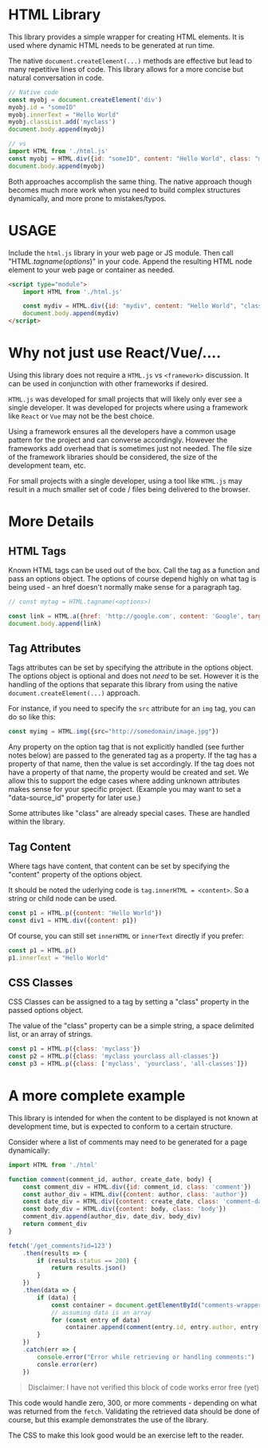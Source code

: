 # HTML Library

This library provides a simple wrapper for creating HTML elements.  It is used where dynamic HTML needs to be generated at run time.

The native `document.createElement(...)` methods are effective but lead to many repetitive lines of code.  This library allows for a more concise but natural conversation in code.

```js
// Native code
const myobj = document.createElement('div')
myobj.id = "someID"
myobj.innerText = "Hello World"
myobj.classList.add('myclass')
document.body.append(myobj)

// vs
import HTML from './html.js'
const myobj = HTML.div({id: "someID", content: "Hello World", class: "myclass"})
document.body.append(myobj)
```

Both approaches accomplish the same thing.  The native approach though becomes much more work when you need to build complex structures dynamically, and more prone to mistakes/typos.

# USAGE

Include the `html.js` library in your web page or JS module.  Then call "HTML.*tagname*(*options*)" in your code.  Append the resulting HTML node element to your web page or container as needed.

```html
<script type="module">
    import HTML from './html.js'

    const mydiv = HTML.div({id: "mydiv", content: "Hello World", "class": "some-class"})
    document.body.append(mydiv)
</script>
```

# Why not just use React/Vue/....

Using this library does not require a `HTML.js` vs `<framework>` discussion.  It can be used in conjunction with other frameworks if desired.  

`HTML.js` was developed for small projects that will likely only ever see a single developer.  It was developed for projects where using a framework like `React` or `Vue` may not be the best choice.  

Using a framework ensures all the developers have a common usage pattern for the project and can converse accordingly.  However the frameworks add overhead that is sometimes just not needed.  The file size of the framework libraries should be considered, the size of the development team, etc.  

For small projects with a single developer, using a tool like `HTML.js` may result in a much smaller set of code / files being delivered to the browser.

# More Details

## HTML Tags

Known HTML tags can be used out of the box.  Call the tag as a function and pass an options object.  The options of course depend highly on what tag is being used - an href doesn't normally make sense for a paragraph tag.

```js
// const mytag = HTML.tagname(<options>)

const link = HTML.a({href: 'http://google.com', content: 'Google', target: '_blank'})
document.body.append(link)
```

## Tag Attributes

Tags attributes can be set by specifying the attribute in the options object.  The options object is optional and does not *need* to be set.  However it is the handling of the options that separate this library from using the native `document.createElement(...)` approach.

For instance, if you need to specify the `src` attribute for an `img` tag, you can do so like this:

```js
const myimg = HTML.img({src="http://somedomain/image.jpg"})
```

Any property on the option tag that is not explicitly handled (see further notes below) are passed to the generated tag as a property.  If the tag has a property of that name, then the value is set accordingly.  If the tag does not have a property of that name, the property would be created and set.  We allow this to support the edge cases where adding unknown attributes makes sense for your specific project.  (Example you may want to set a "data-source_id" property for later use.)

Some attributes like "class" are already special cases.  These are handled within the library.

## Tag Content

Where tags have content, that content can be set by specifying the "content" property of the options object.

It should be noted the uderlying code is `tag.innerHTML = <content>`.  So a string or child node can be used.

```js
const p1 = HTML.p({content: "Hello World"})
const div1 = HTML.div({content: p1})
```

Of course, you can still set `innerHTML` or `innerText` directly if you prefer:

```js
const p1 = HTML.p()
p1.innerText = "Hello World"
```


## CSS Classes

CSS Classes can be assigned to a tag by setting a "class" property in the passed options object.

The value of the "class" property can be a simple string, a space delimited list, or an array of strings.

```js
const p1 = HTML.p({class: 'myclass'})
const p2 = HTML.p({class: 'myclass yourclass all-classes'})
const p3 = HTML.p({class: ['myclass', 'yourclass', 'all-classes']})
```


# A more complete example

This library is intended for when the content to be displayed is not known at development time, but is expected to conform to a certain structure.

Consider where a list of comments may need to be generated for a page dynamically:

```js
import HTML from './html'

function comment(comment_id, author, create_date, body) {
    const comment_div = HTML.div({id: comment_id, class: 'comment'})
    const author_div = HTML.div({content: author, class: 'author'})
    const date_div = HTML.div({content: create_date, class: 'comment-date'})
    const body_div = HTML.div({content: body, class: 'body'})
    comment_div.append(author_div, date_div, body_div)
    return comment_div
}

fetch('/get_comments?id=123')
    .then(results => {
        if (results.status == 200) {
            return results.json()
        }
    })
    .then(data => {
        if (data) {
            const container = document.getElementById("comments-wrapper")
            // assuming data is an array
            for (const entry of data)
                container.append(comment(entry.id, entry.author, entry.created, entry.body))
        }
    })
    .catch(err => {
        console.error("Error while retrieving or handling comments:")
        consle.error(err)
    })

```
> Disclaimer:  I have not verified this block of code works error free (yet)

This code would handle zero, 300, or more comments - depending on what was returned from the `fetch`.  Validating the retrieved data should be done of course, but this example demonstrates the use of the library. 

The CSS to make this look good would be an exercise left to the reader.